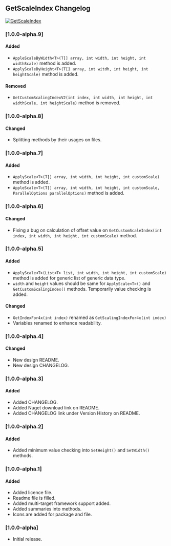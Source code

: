 ## GetScaleIndex Changelog
[![GetScaleIndex](https://img.shields.io/nuget/v/GetScaleIndex.svg)](https://www.nuget.org/packages/GetScaleIndex/)

<!--
### [Unreleased]

#### Added

#### Changed

#### Removed
-->

### [1.0.0-alpha.9]
#### Added
* `AppleScaleByWidth<T>(T[] array, int width, int height, int widthScale)` method is added.
* `ApplyScaleByHeight<T>(T[] array, int witdh, int height, int heightScale)` method is added.

#### Removed
* `GetCustomScalingIndexV2(int index, int width, int height, int widthScale, int heightScale)` method is removed.

### [1.0.0-alpha.8]
#### Changed
* Splitting methods by their usages on files.

### [1.0.0-alpha.7]
#### Added
* `ApplyScale<T>(T[] array, int width, int height, int customScale)` method is added.
* `AppleScale<T>(T[] array, int width, int height, int customScale, ParallelOptions parallelOptions)` method is added.

### [1.0.0-alpha.6]
#### Changed
* Fixing a bug on calculation of offset value on `GetCustomScaleIndex(int index, int width, int height, int customScale)` method.

### [1.0.0-alpha.5]
#### Added
* `ApplyScale<T>(List<T> list, int width, int height, int customScale)` method is added for generic list of generic data type.
* `width` and `height` values should be same for `ApplyScale<T>()` and `GetCustomScalingIndex()` methods. Temporarily value checking is added.

#### Changed
* `GetIndexFor4x(int index)` renamed as `GetScalingIndexFor4x(int index)`
* Variables renamed to enhance readability.

### [1.0.0-alpha.4]
#### Changed
* New design README.
* New design CHANGELOG.

### [1.0.0-alpha.3]
#### Added
* Added CHANGELOG.
* Added Nuget download link on README.
* Added CHANGELOG link under Version History on README.

### [1.0.0-alpha.2]
#### Added
* Added minimum value checking into `SetHeight()` and `SetWidth()` methods. 

### [1.0.0-alpha.1]
#### Added
* Added licence file.
* Readme file is filled.
* Added multi-target framework support added.
* Added summaries into methods.
* Icons are added for package and file.

### [1.0.0-alpha]
* Initial release. 